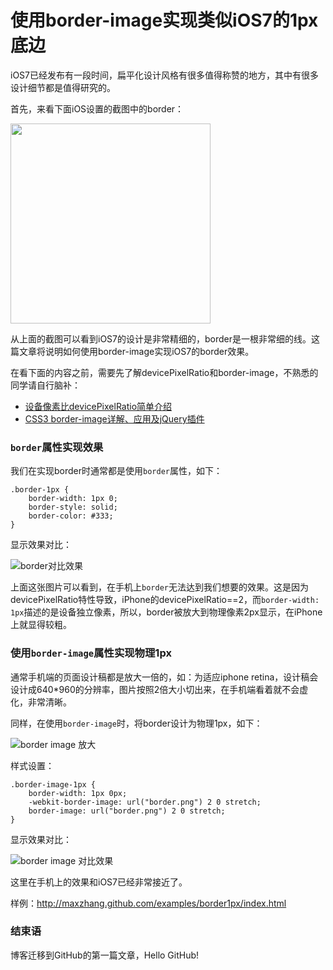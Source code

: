 使用border-image实现类似iOS7的1px底边
===================

iOS7已经发布有一段时间，扁平化设计风格有很多值得称赞的地方，其中有很多设计细节都是值得研究的。

首先，来看下面iOS设置的截图中的border：

<img width="320" src="http://maxzhang.github.com/articles/images/ios7_settings.png" />

从上面的截图可以看到iOS7的设计是非常精细的，border是一根非常细的线。这篇文章将说明如何使用border-image实现iOS7的border效果。

在看下面的内容之前，需要先了解devicePixelRatio和border-image，不熟悉的同学请自行脑补：

* [设备像素比devicePixelRatio简单介绍](http://www.zhangxinxu.com/wordpress/2012/08/window-devicepixelratio/)
* [CSS3 border-image详解、应用及jQuery插件](http://www.zhangxinxu.com/wordpress/?p=518)


### `border`属性实现效果

我们在实现border时通常都是使用`border`属性，如下：
```
.border-1px {
    border-width: 1px 0;
    border-style: solid;
    border-color: #333;
}
```

显示效果对比：

![border对比效果](http://maxzhang.github.com/articles/images/border_compare.png)

上面这张图片可以看到，在手机上`border`无法达到我们想要的效果。这是因为devicePixelRatio特性导致，iPhone的devicePixelRatio==2，而`border-width: 1px`描述的是设备独立像素，所以，border被放大到物理像素2px显示，在iPhone上就显得较粗。

### 使用`border-image`属性实现物理1px

通常手机端的页面设计稿都是放大一倍的，如：为适应iphone retina，设计稿会设计成640*960的分辨率，图片按照2倍大小切出来，在手机端看着就不会虚化，非常清晰。

同样，在使用`border-image`时，将border设计为物理1px，如下：

![border image 放大](http://maxzhang.github.com/articles/images/border_zoom.png)

样式设置：

```
.border-image-1px {
    border-width: 1px 0px;
    -webkit-border-image: url("border.png") 2 0 stretch;
    border-image: url("border.png") 2 0 stretch;
}
```

显示效果对比：

![border image 对比效果](http://maxzhang.github.com/articles/images/border_image_compare.png)

这里在手机上的效果和iOS7已经非常接近了。

样例：http://maxzhang.github.com/examples/border1px/index.html

### 结束语

博客迁移到GitHub的第一篇文章，Hello GitHub!
